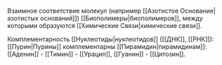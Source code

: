 Взаимное соответствие молекул (например [[Азотистое Основание|азотистых оснований]]) [[Биополимеры|биополимеров]], между которыми образуются [[Химические Связи|химические связи]].

Комплементарность [[Нуклеотиды|нуклеотидов]] ([[ДНК]], [[РНК]]):
[[Пурин|Пурины]] комплементарны [[Пирамидин|пирамидинам]]: [[Аденин]] - [[Тимин]] - [[Урацил]], [[Гуанин]] - [[Цитозин]].